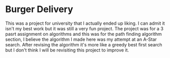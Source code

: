 # Burger Delivery

This was a project for university that I actually ended up liking. I can admit it isn't my best work but it was still a very fun project. The project was for a 3 pasrt assignment on algorithms and this was for the path finding algorithm section, I believe the algorithm I made here was my attempt at an A-Star search. After revising the algorithm it's more like a greedy best first search but I don't think I will be revisiting this project to improve it.
